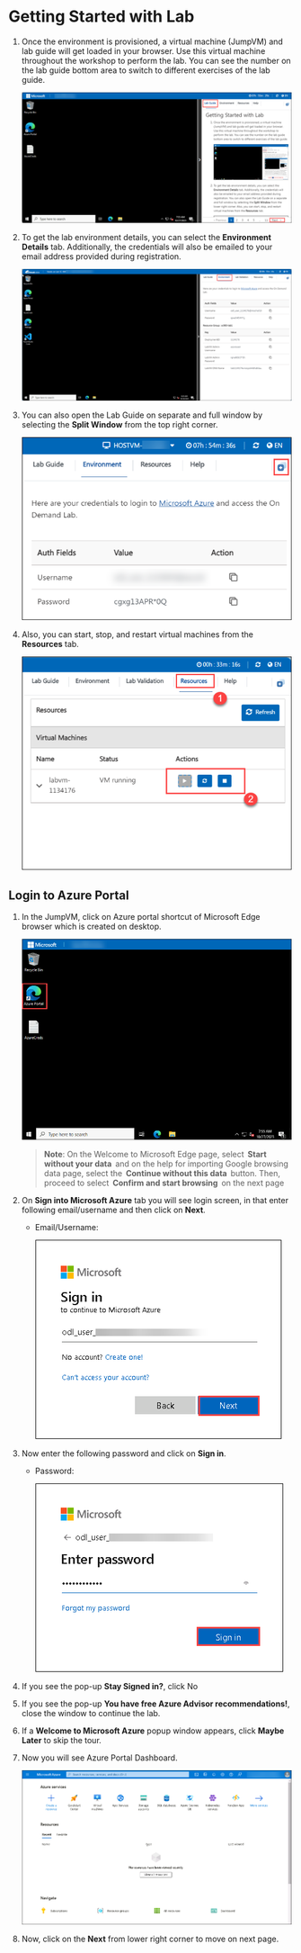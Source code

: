 # Getting Started with Lab

1. Once the environment is provisioned, a virtual machine (JumpVM) and lab guide will get loaded in your browser. Use this virtual machine throughout the workshop to perform the lab. You can see the number on the lab guide bottom area to switch to different exercises of the lab guide.

   ![Create storage by clicking confirm.](media/GettingStarted/start2.png)   
          
1. To get the lab environment details, you can select the **Environment Details** tab. Additionally, the credentials will also be emailed to your email address provided during registration.
   
   ![Create storage by clicking confirm.](media/GettingStarted/env.png)

1. You can also open the Lab Guide on separate and full window by selecting the **Split Window** from the top right corner.

   ![Create storage by clicking confirm.](media/GettingStarted/splitw.png)


1. Also, you can start, stop, and restart virtual machines from the **Resources** tab.

   ![Create storage by clicking confirm.](media/GettingStarted/res.png)
   
## Login to Azure Portal
1. In the JumpVM, click on Azure portal shortcut of Microsoft Edge browser which is created on desktop.
   
   ![Create storage by clicking confirm.](media/GettingStarted/start1.png)   
 
   >**Note**: On the Welcome to Microsoft Edge page, select  **Start without your data**  and on the help for importing Google browsing data page, select the  **Continue without this data**  button. Then, proceed to select  **Confirm and start browsing**  on the next page

1. On **Sign into Microsoft Azure** tab you will see login screen, in that enter following email/username and then click on **Next**. 
   * Email/Username: <inject key="AzureAdUserEmail"></inject>

     ![Create storage by clicking confirm.](media/GettingStarted/ai-900-sign-1.png)
     
 1. Now enter the following password and click on **Sign in**.
    * Password: <inject key="AzureAdUserPassword"></inject>
    
     
      ![Create storage by clicking confirm.](media/GettingStarted/ai-900-sign-2.png)
      
      
 1. If you see the pop-up **Stay Signed in?**, click No

 1. If you see the pop-up **You have free Azure Advisor recommendations!**, close the window to continue the lab.

 1. If a **Welcome to Microsoft Azure** popup window appears, click **Maybe Later** to skip the tour.
   
 1. Now you will see Azure Portal Dashboard.  

    ![Create storage by clicking confirm.](media/GettingStarted/ai-900-sign-3.png)
    
 1. Now, click on the **Next** from lower right corner to move on next page.
